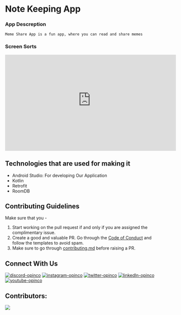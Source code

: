 # Note Keeping App
### App Descreption
`Meme Share App is a fun app, where you can read and share memes`


### Screen Sorts
<center>
 <iframe width="560" 
         height="315" 
         src="https://user-images.githubusercontent.com/65972077/197323932-23c727c3-c485-457e-a2c2-a7bd0bda2e52.mp4" 
         title="video" 
         frameborder="0" 
         allow="accelerometer; autoplay; clipboard-write; encrypted-media; gyroscope; picture-in-picture" 
         allowfullscreen>
 </iframe>
</center>





## Technologies that are used for making it
- Android Studio: For developing Our Application
- Kotlin
- Retrofit
- RoomDB
 

## **Contributing Guidelines**

Make sure that you -
   
1. Start working on the pull request if and only if you are assigned the complimentary issue.
2. Create a good and valuable PR. Go through the [Code of Conduct](https://github.com/OpInCo-Community/HacktoberWeek/blob/main/CODE_OF_CONDUCT.md) and follow the templates to avoid spam.
3. Make sure to go through [contributing.md](https://github.com/OpInCo-Community/HacktoberWeek/blob/main/CONTRIBUTING.md) before raising a PR.


## **Connect With Us**
[![discord-opinco](https://img.shields.io/badge/-Discord-black?style=flat-square&logo=Discord)](https://discord.gg/uG3KwXkgfG)
[![instagram-opinco](https://img.shields.io/badge/-Instagram-black?style=flat-square&logo=Instagram)](https://www.instagram.com/opincocommunity/)
[![twitter-opinco](https://img.shields.io/badge/-Twitter-black?style=flat-square&logo=Twitter)](https://twitter.com/opincocommunity)
[![linkedIn-opinco](https://img.shields.io/badge/-LinkedIn-black?style=flat-square&logo=LinkedIn)](https://www.linkedin.com/company/opincocommunity/)
[![youtube-opinco](https://img.shields.io/badge/-YouTube-black?style=flat-square&logo=YouTube)](https://www.youtube.com/c/OpInCoCommunity)

## Contributors:
<a href = "https://github.com/OpInCo-Community/HacktoberWeek/graphs/contributors">
  <img src = "https://contrib.rocks/image?repo=OpInCo-Community/HacktoberWeek"/>
</a>